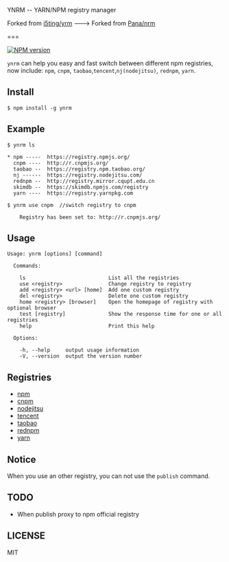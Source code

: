 YNRM -- YARN/NPM registry manager

Forked from [i5ting/yrm](https://github.com/i5ting/yrm) ---> Forked from [Pana/nrm](https://github.com/Pana/nrm)

===

[![NPM version][npm-image]][npm-url]

`ynrm` can help you easy and fast switch between different npm registries,
now include: `npm`, `cnpm`, `taobao`,`tencent`,`nj(nodejitsu)`, `rednpm`, `yarn`.

## Install

```
$ npm install -g ynrm
```

## Example

```
$ ynrm ls

* npm -----  https://registry.npmjs.org/
  cnpm ----  http://r.cnpmjs.org/
  taobao --  https://registry.npm.taobao.org/
  nj ------  https://registry.nodejitsu.com/
  rednpm --  http://registry.mirror.cqupt.edu.cn
  skimdb --  https://skimdb.npmjs.com/registry
  yarn ----  https://registry.yarnpkg.com

```

```
$ ynrm use cnpm  //switch registry to cnpm

    Registry has been set to: http://r.cnpmjs.org/

```

## Usage

```
Usage: ynrm [options] [command]

  Commands:

    ls                           List all the registries
    use <registry>               Change registry to registry
    add <registry> <url> [home]  Add one custom registry
    del <registry>               Delete one custom registry
    home <registry> [browser]    Open the homepage of registry with optional browser
    test [registry]              Show the response time for one or all registries
    help                         Print this help

  Options:

    -h, --help     output usage information
    -V, --version  output the version number
```

## Registries

- [npm](https://www.npmjs.org)
- [cnpm](http://cnpmjs.org)
- [nodejitsu](https://www.nodejitsu.com)
- [tencent](https://mirrors.cloud.tencent.com/npm/)
- [taobao](http://npm.taobao.org/)
- [rednpm](http://npm.mirror.cqupt.edu.cn)
- [yarn](https://registry.yarnpkg.com)

## Notice

When you use an other registry, you can not use the `publish` command.

## TODO

- When publish proxy to npm official registry

## LICENSE

MIT

[npm-image]: https://img.shields.io/npm/v/ynrm.svg?style=flat-square
[npm-url]: https://npmjs.org/package/ynrm
